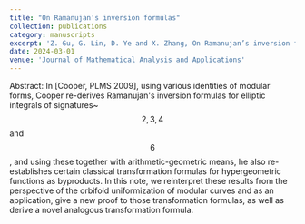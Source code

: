 ```yaml
---
title: "On Ramanujan's inversion formulas"
collection: publications
category: manuscripts
excerpt: 'Z. Gu, G. Lin, D. Ye and X. Zhang, On Ramanujan’s inversion formulas, Journal of Mathematical Analysis and Applications, 535 (2024), 128147.'
date: 2024-03-01
venue: 'Journal of Mathematical Analysis and Applications'
---
```

Abstract: In [Cooper, PLMS 2009], using various identities of modular forms, Cooper re-derives Ramanujan's inversion formulas for elliptic integrals of signatures~$$2,3,4$$ and $$6$$, and using these together with arithmetic-geometric means, he also re-establishes certain classical transformation formulas for hypergeometric functions as byproducts. In this note, we reinterpret these results from the perspective of the orbifold uniformization of modular curves and as an application, give a new proof to those transformation formulas, as well as derive a novel analogous transformation formula.
